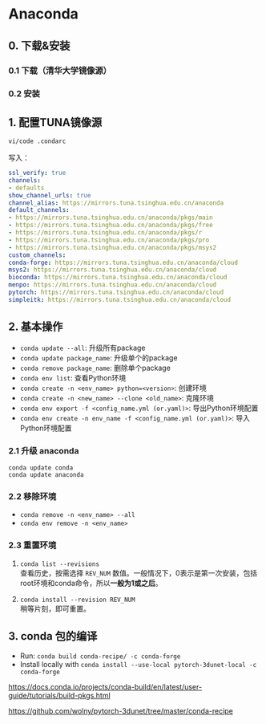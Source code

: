 # Anaconda
  
## 0. 下载&安装
### 0.1 下载（清华大学镜像源）

### 0.2 安装

## 1. 配置TUNA镜像源
```sh
vi/code .condarc
```
写入：
```yml
ssl_verify: true
channels:
- defaults
show_channel_urls: true
channel_alias: https://mirrors.tuna.tsinghua.edu.cn/anaconda
default_channels:
- https://mirrors.tuna.tsinghua.edu.cn/anaconda/pkgs/main
- https://mirrors.tuna.tsinghua.edu.cn/anaconda/pkgs/free
- https://mirrors.tuna.tsinghua.edu.cn/anaconda/pkgs/r
- https://mirrors.tuna.tsinghua.edu.cn/anaconda/pkgs/pro
- https://mirrors.tuna.tsinghua.edu.cn/anaconda/pkgs/msys2
custom_channels:
conda-forge: https://mirrors.tuna.tsinghua.edu.cn/anaconda/cloud
msys2: https://mirrors.tuna.tsinghua.edu.cn/anaconda/cloud
bioconda: https://mirrors.tuna.tsinghua.edu.cn/anaconda/cloud
menpo: https://mirrors.tuna.tsinghua.edu.cn/anaconda/cloud
pytorch: https://mirrors.tuna.tsinghua.edu.cn/anaconda/cloud
simpleitk: https://mirrors.tuna.tsinghua.edu.cn/anaconda/cloud
```
## 2. 基本操作
* `conda update --all`: 升级所有package
* `conda update package_name`: 升级单个的package
* `conda remove package_name`: 删除单个package
* `conda env list`: 查看Python环境
* `conda create -n <env_name> python=<version>`: 创建环境
* `conda create -n <new_name> --clone <old_name>`: 克隆环境
* `conda env export -f <config_name.yml (or.yaml)>`: 导出Python环境配置
* `conda env create -n env_name -f <config_name.yml (or.yaml)>`: 导入Python环境配置

### 2.1 升级 anaconda
```
conda update conda
conda update anaconda
```

### 2.2 移除环境
* `conda remove -n <env_name> --all`
* `conda env remove -n <env_name>`

### 2.3 重置环境
1.  `conda list --revisions`  
    查看历史，按需选择 `REV_NUM` 数值。一般情况下，0表示是第一次安装，包括root环境和conda命令，所以**一般为1或之后**。
    
2.  `conda install --revision REV_NUM`  
    稍等片刻，即可重置。

## 3. conda 包的编译
-   Run: `conda build conda-recipe/ -c conda-forge`
-   Install locally with `conda install --use-local pytorch-3dunet-local -c conda-forge`


https://docs.conda.io/projects/conda-build/en/latest/user-guide/tutorials/build-pkgs.html

https://github.com/wolny/pytorch-3dunet/tree/master/conda-recipe





<!--stackedit_data:
eyJoaXN0b3J5IjpbMTk2ODk2MTUwMCwtMTM3MDk1MjE3OSwtNj
Q1Nzg3NywyMDE0MjQzMzgzLC0yMDg4OTYzNjc5LDE1ODE5MDY4
MTIsMTk2NTU1MDcxMSwzMTc2MTc3MzUsLTE5NjYyMTMwODUsMT
c2MjMyMTg5NiwxMzA4NzQ5NjE3XX0=
-->